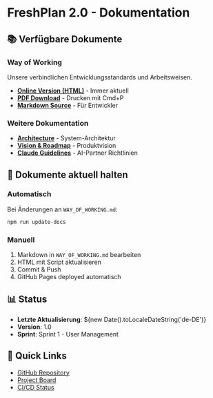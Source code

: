 # FreshPlan 2.0 - Dokumentation

## 📚 Verfügbare Dokumente

### Way of Working
Unsere verbindlichen Entwicklungsstandards und Arbeitsweisen.

- **[Online Version (HTML)](https://joergstreeck.github.io/freshplan-sales-tool/)** - Immer aktuell
- **[PDF Download](https://joergstreeck.github.io/freshplan-sales-tool/WAY_OF_WORKING.html)** - Drucken mit Cmd+P
- **[Markdown Source](../WAY_OF_WORKING.md)** - Für Entwickler

### Weitere Dokumentation

- **[Architecture](ARCHITECTURE.md)** - System-Architektur
- **[Vision & Roadmap](../VISION_AND_ROADMAP.md)** - Produktvision
- **[Claude Guidelines](../CLAUDE.md)** - AI-Partner Richtlinien

## 🔄 Dokumente aktuell halten

### Automatisch
Bei Änderungen an `WAY_OF_WORKING.md`:
```bash
npm run update-docs
```

### Manuell
1. Markdown in `WAY_OF_WORKING.md` bearbeiten
2. HTML mit Script aktualisieren
3. Commit & Push
4. GitHub Pages deployed automatisch

## 📊 Status

- **Letzte Aktualisierung**: ${new Date().toLocaleDateString('de-DE')}
- **Version**: 1.0
- **Sprint**: Sprint 1 - User Management

## 🔗 Quick Links

- [GitHub Repository](https://github.com/joergstreeck/freshplan-sales-tool)
- [Project Board](https://github.com/joergstreeck/freshplan-sales-tool/projects)
- [CI/CD Status](https://github.com/joergstreeck/freshplan-sales-tool/actions)